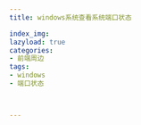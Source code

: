 ```yaml
---
title: windows系统查看系统端口状态

index_img: 
lazyload: true
categories:
- 前端周边
tags:
- windows
- 端口状态



---
```














